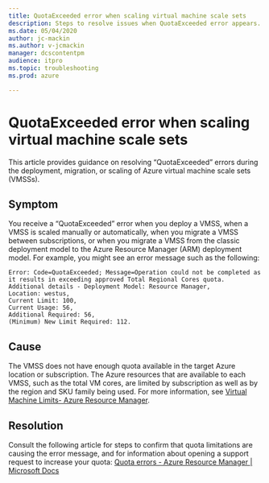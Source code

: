 ```yaml
---
title: QuotaExceeded error when scaling virtual machine scale sets
description: Steps to resolve issues when QuotaExceeded error appears.
ms.date: 05/04/2020
author: jc-mackin
ms.author: v-jcmackin
manager: dcscontentpm
audience: itpro
ms.topic: troubleshooting
ms.prod: azure

---
```


# QuotaExceeded error when scaling virtual machine scale sets

This article provides guidance on resolving “QuotaExceeded” errors during the deployment, migration, or scaling of Azure virtual machine scale sets (VMSSs).

## Symptom
You receive a “QuotaExceeded” error when you deploy a VMSS, when a VMSS is scaled manually or automatically, when you migrate a VMSS between subscriptions, or when you migrate a VMSS from the classic deployment model to the Azure Resource Manager (ARM) deployment model. 
For example, you might see an error message such as the following:
```output
Error: Code=QuotaExceeded; Message=Operation could not be completed as it results in exceeding approved Total Regional Cores quota. Additional details - Deployment Model: Resource Manager,
Location: westus,
Current Limit: 100,
Current Usage: 56,
Additional Required: 56,
(Minimum) New Limit Required: 112.
```

## Cause
The VMSS does not have enough quota available in the target Azure location or subscription.
The Azure resources that are available to each VMSS, such as the total VM cores, are limited by subscription as well as by the region and SKU family being used. For more information, see [Virtual Machine Limits- Azure Resource Manager](https://docs.microsoft.com/en-us/azure/azure-resource-manager/management/azure-subscription-service-limits#virtual-machines-limits---azure-resource-manager).

## Resolution
Consult the following article for steps to confirm that quota limitations are causing the error message, and for information about opening a support request to increase your quota: [Quota errors - Azure Resource Manager | Microsoft Docs](https://docs.microsoft.com/en-us/azure/azure-resource-manager/templates/error-resource-quota)
